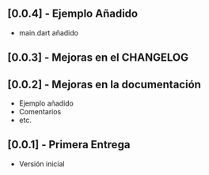 ## [0.0.4] - Ejemplo Añadido
* main.dart añadido

## [0.0.3] - Mejoras en el CHANGELOG

## [0.0.2] - Mejoras en la documentación
* Ejemplo añadido
* Comentarios
* etc.


## [0.0.1] - Primera Entrega
* Versión inicial